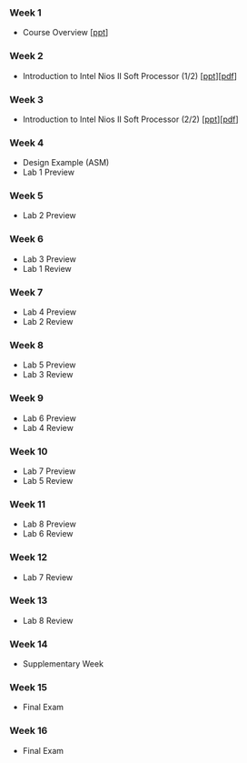 ### Week 1
* Course Overview [[ppt](https://kau365-my.sharepoint.com/:p:/g/personal/taehwan_kim_kau_ac_kr/EVOOPyAj9stHu-o-hNicifABWVZirOz14EyFx9zqSHd-9Q?e=Uu62ZD)]

### Week 2
* Introduction to Intel Nios II Soft Processor (1/2) [[ppt](https://kau365-my.sharepoint.com/:p:/g/personal/taehwan_kim_kau_ac_kr/ETKArxv2XihLqiGEvOAMFooBZUlUxidB0AC0lKHE8eoYWA?e=q7Lblx)][[pdf](https://kau365-my.sharepoint.com/:b:/g/personal/taehwan_kim_kau_ac_kr/EYWIef4kMRdGlGf8J5PONUcBdJOwRjwTOR9HoM57FqhKNw?e=CIWgn2)]

### Week 3
* Introduction to Intel Nios II Soft Processor (2/2) [[ppt](https://kau365-my.sharepoint.com/:p:/g/personal/taehwan_kim_kau_ac_kr/EQqhRb2AUJtKgYbwWk67PT8BwuC1wYdTz_KMPojPhRTSxw?e=Ejwjda)][[pdf](https://kau365-my.sharepoint.com/:b:/g/personal/taehwan_kim_kau_ac_kr/EYN3iG6VcXJOmbaFUNj-GZMBeTNCpbjuQHk2mUJvDpozhA?e=dVghW2)]

### Week 4
* Design Example (ASM)
* Lab 1 Preview

### Week 5
* Lab 2 Preview

### Week 6
* Lab 3 Preview
* Lab 1 Review

### Week 7
* Lab 4 Preview
* Lab 2 Review

### Week 8
* Lab 5 Preview
* Lab 3 Review

### Week 9
* Lab 6 Preview
* Lab 4 Review

### Week 10
* Lab 7 Preview
* Lab 5 Review

### Week 11
* Lab 8 Preview
* Lab 6 Review

### Week 12
* Lab 7 Review

### Week 13
* Lab 8 Review

### Week 14
* Supplementary Week

### Week 15
* Final Exam

### Week 16
* Final Exam
